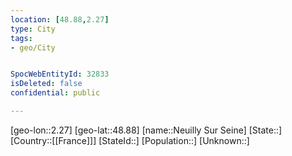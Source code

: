 ```yaml
---
location: [48.88,2.27]
type: City
tags:
- geo/City


SpocWebEntityId: 32833
isDeleted: false
confidential: public

---
```

[geo-lon::2.27]
[geo-lat::48.88]
[name::Neuilly Sur Seine]
[State::]
[Country::[[France]]]
[StateId::]
[Population::]
[Unknown::]

